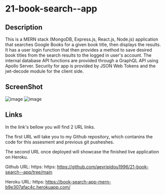 # 21-book-search--app

## Description
This is a MERN stack (MongoDB, Express.js, React.js, Node.js) application that searches Google Books for a given book title, then displays the results. It has a user login function that then provides a method to save desired book titles from the search results to the logged in user's account. The internal database API functions are provided through a GraphQL API using Apollo Server. Security for app is provided by JSON Web Tokens and the jwt-decode module for the client side.

## ScreenShot
![image](https://github.com/aevripidou1996/My-React-Profile/assets/114223852/c529e6f1-f8eb-452e-9e4b-989a29959c5c)
![image](https://github.com/aevripidou1996/My-React-Profile/assets/114223852/89baf27f-1481-46db-a3f5-051eb070fb44)

## Links
In the link's bellow you will find 2 URL links.

The first URL will take you to my Github repository, which contanins the code for this assesment and previous git pusheshes.

The second URL once deployed will showcase the finished live application on Heroku.

Github URL: https: https: https://github.com/aevripidou1996/21-book-search--app/tree/main

Heroku URL: https: https://book-search-app-mern-b9e307afac4c.herokuapp.com/

